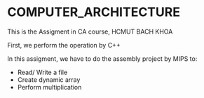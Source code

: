 # COMPUTER_ARCHITECTURE
This is the Assigment in CA course, HCMUT BACH KHOA 

First, we perform the operation by C++

In this assigment, we have to do the assembly project by MIPS to:
- Read/ Write a file
- Create dynamic array 
- Perform multiplication
